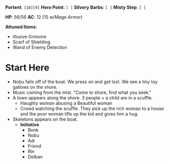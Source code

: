 **Portent**: `[10][9]`
**Hero Point**: `[ ]`
**Silvery Barbs**: `[ ]`
**Misty Step**: `[ ]`

**HP**: 56/56
**AC**: 12 (15 w/Mage Armor)

**Attuned Items**:
- Illusive Grimoire
- Scarf of Shielding
- Wand of Enemy Detection
# Start Here
- Nobu falls off of the boat. We press on and get lost. We see a tiny toy gallows on the shore.
- Music coming from the mist. "Come to shore, find what you seek."
- A town appears along the shore. 3 people + a child are in a scuffle.
	- Haughty woman abusing a Beautiful woman
	- Crowd watching the scuffle. They pick up the rich woman to a house and the poor woman lifts up the kid and gives him a hug.
- Skeletons appears on the boat.
	- **Initiative**
		- Bonk
		- Nobu
		- Adi
		- Friend
		- Rin
		- Delban